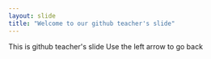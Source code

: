 ```yaml
---
layout: slide
title: "Welcome to our github teacher's slide"
---
```

This is github teacher's slide
Use the left arrow to go back
